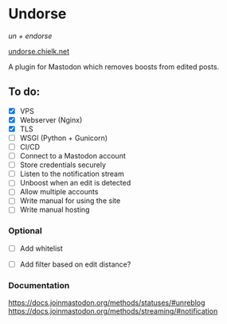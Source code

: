 # Undorse
*un + endorse*

<a href="undorse.chielk.net">undorse.chielk.net</a>

A plugin for Mastodon which removes boosts from edited posts.

## To do:
 - [X] VPS
 - [X] Webserver (Nginx)
 - [X] TLS
 - [ ] WSGI (Python + Gunicorn)
 - [ ] CI/CD
 - [ ] Connect to a Mastodon account
 - [ ] Store credentials securely
 - [ ] Listen to the notification stream
 - [ ] Unboost when an edit is detected
 - [ ] Allow multiple accounts
 - [ ] Write manual for using the site
 - [ ] Write manual hosting

### Optional
 - [ ] Add whitelist
 - [ ] Add filter based on edit distance?


### Documentation
https://docs.joinmastodon.org/methods/statuses/#unreblog
https://docs.joinmastodon.org/methods/streaming/#notification

